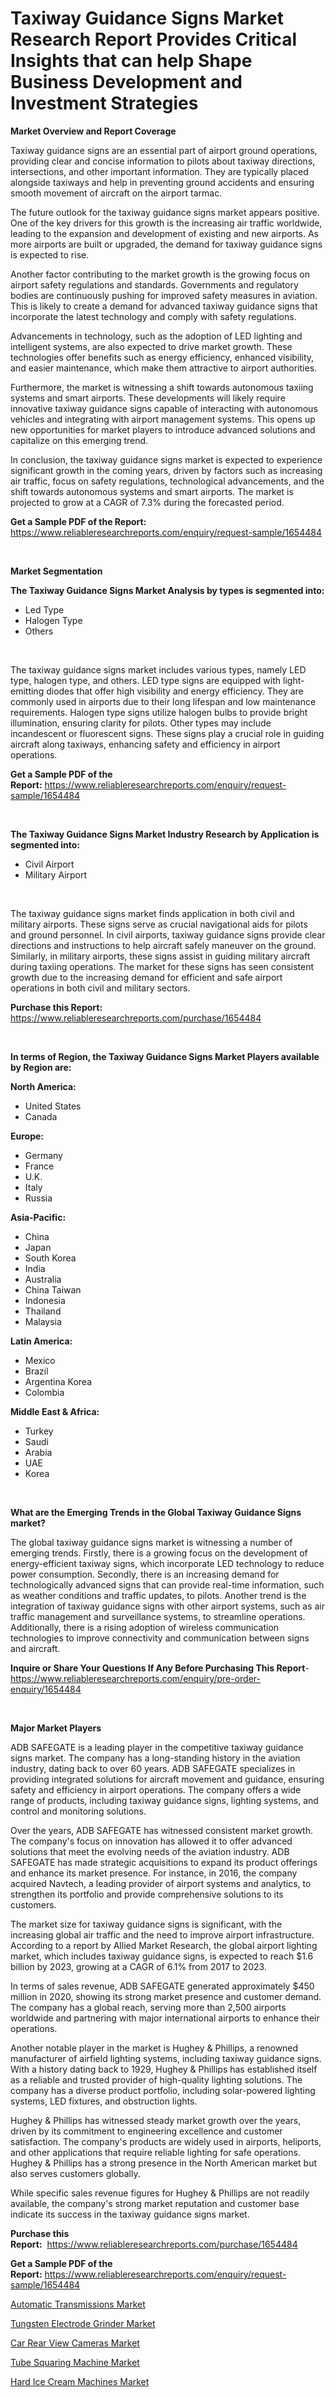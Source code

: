 <p><h1>Taxiway Guidance Signs Market Research Report Provides Critical Insights that can help Shape Business Development and Investment Strategies</h1></p><p><strong>Market Overview and Report Coverage</strong></p>
<p><p>Taxiway guidance signs are an essential part of airport ground operations, providing clear and concise information to pilots about taxiway directions, intersections, and other important information. They are typically placed alongside taxiways and help in preventing ground accidents and ensuring smooth movement of aircraft on the airport tarmac.</p><p>The future outlook for the taxiway guidance signs market appears positive. One of the key drivers for this growth is the increasing air traffic worldwide, leading to the expansion and development of existing and new airports. As more airports are built or upgraded, the demand for taxiway guidance signs is expected to rise. </p><p>Another factor contributing to the market growth is the growing focus on airport safety regulations and standards. Governments and regulatory bodies are continuously pushing for improved safety measures in aviation. This is likely to create a demand for advanced taxiway guidance signs that incorporate the latest technology and comply with safety regulations.</p><p>Advancements in technology, such as the adoption of LED lighting and intelligent systems, are also expected to drive market growth. These technologies offer benefits such as energy efficiency, enhanced visibility, and easier maintenance, which make them attractive to airport authorities.</p><p>Furthermore, the market is witnessing a shift towards autonomous taxiing systems and smart airports. These developments will likely require innovative taxiway guidance signs capable of interacting with autonomous vehicles and integrating with airport management systems. This opens up new opportunities for market players to introduce advanced solutions and capitalize on this emerging trend.</p><p>In conclusion, the taxiway guidance signs market is expected to experience significant growth in the coming years, driven by factors such as increasing air traffic, focus on safety regulations, technological advancements, and the shift towards autonomous systems and smart airports. The market is projected to grow at a CAGR of 7.3% during the forecasted period.</p></p>
<p><strong>Get a Sample PDF of the Report:</strong> <a href="https://www.reliableresearchreports.com/enquiry/request-sample/1654484">https://www.reliableresearchreports.com/enquiry/request-sample/1654484</a></p>
<p>&nbsp;</p>
<p><strong>Market Segmentation</strong></p>
<p><strong>The Taxiway Guidance Signs Market Analysis by types is segmented into:</strong></p>
<p><ul><li>Led Type</li><li>Halogen Type</li><li>Others</li></ul></p>
<p>&nbsp;</p>
<p><p>The taxiway guidance signs market includes various types, namely LED type, halogen type, and others. LED type signs are equipped with light-emitting diodes that offer high visibility and energy efficiency. They are commonly used in airports due to their long lifespan and low maintenance requirements. Halogen type signs utilize halogen bulbs to provide bright illumination, ensuring clarity for pilots. Other types may include incandescent or fluorescent signs. These signs play a crucial role in guiding aircraft along taxiways, enhancing safety and efficiency in airport operations.</p></p>
<p><strong>Get a Sample PDF of the Report:</strong>&nbsp;<a href="https://www.reliableresearchreports.com/enquiry/request-sample/1654484">https://www.reliableresearchreports.com/enquiry/request-sample/1654484</a></p>
<p>&nbsp;</p>
<p><strong>The Taxiway Guidance Signs Market Industry Research by Application is segmented into:</strong></p>
<p><ul><li>Civil Airport</li><li>Military Airport</li></ul></p>
<p>&nbsp;</p>
<p><p>The taxiway guidance signs market finds application in both civil and military airports. These signs serve as crucial navigational aids for pilots and ground personnel. In civil airports, taxiway guidance signs provide clear directions and instructions to help aircraft safely maneuver on the ground. Similarly, in military airports, these signs assist in guiding military aircraft during taxiing operations. The market for these signs has seen consistent growth due to the increasing demand for efficient and safe airport operations in both civil and military sectors.</p></p>
<p><strong>Purchase this Report:</strong>&nbsp; <a href="https://www.reliableresearchreports.com/purchase/1654484">https://www.reliableresearchreports.com/purchase/1654484</a></p>
<p>&nbsp;</p>
<p><strong>In terms of Region, the Taxiway Guidance Signs Market Players available by Region are:</strong></p>
<p>
    <p> <strong> North America: </strong>
        <ul>
            <li>United States</li>
            <li>Canada</li>
        </ul>
        </p> 
    <p> <strong> Europe: </strong>
        <ul>
            <li>Germany</li>
            <li>France</li>
            <li>U.K.</li>
            <li>Italy</li>
            <li>Russia</li>
        </ul>
        </p> 
    <p> <strong> Asia-Pacific: </strong>
        <ul>
            <li>China</li>
            <li>Japan</li>
            <li>South Korea</li>
            <li>India</li>
            <li>Australia</li>
            <li>China Taiwan</li>
            <li>Indonesia</li>
            <li>Thailand</li>
            <li>Malaysia</li>
        </ul>
        </p> 
    <p> <strong> Latin America: </strong>
        <ul>
            <li>Mexico</li>
            <li>Brazil</li>
            <li>Argentina Korea</li>
            <li>Colombia</li>
        </ul>
        </p> 
    <p> <strong> Middle East & Africa: </strong>
        <ul>
            <li>Turkey</li>
            <li>Saudi</li>
            <li>Arabia</li>
            <li>UAE</li>
            <li>Korea</li>
        </ul>
    </p>
    </p>
<p>&nbsp;</p>
<p><strong>What are the Emerging Trends in the Global Taxiway Guidance Signs market?</strong></p>
<p><p>The global taxiway guidance signs market is witnessing a number of emerging trends. Firstly, there is a growing focus on the development of energy-efficient taxiway signs, which incorporate LED technology to reduce power consumption. Secondly, there is an increasing demand for technologically advanced signs that can provide real-time information, such as weather conditions and traffic updates, to pilots. Another trend is the integration of taxiway guidance signs with other airport systems, such as air traffic management and surveillance systems, to streamline operations. Additionally, there is a rising adoption of wireless communication technologies to improve connectivity and communication between signs and aircraft.</p></p>
<p><strong>Inquire or Share Your Questions If Any Before Purchasing This Report</strong>- <a href="https://www.reliableresearchreports.com/enquiry/pre-order-enquiry/1654484">https://www.reliableresearchreports.com/enquiry/pre-order-enquiry/1654484</a></p>
<p>&nbsp;</p>
<p><strong>Major Market Players</strong></p>
<p><p>ADB SAFEGATE is a leading player in the competitive taxiway guidance signs market. The company has a long-standing history in the aviation industry, dating back to over 60 years. ADB SAFEGATE specializes in providing integrated solutions for aircraft movement and guidance, ensuring safety and efficiency in airport operations. The company offers a wide range of products, including taxiway guidance signs, lighting systems, and control and monitoring solutions.</p><p>Over the years, ADB SAFEGATE has witnessed consistent market growth. The company's focus on innovation has allowed it to offer advanced solutions that meet the evolving needs of the aviation industry. ADB SAFEGATE has made strategic acquisitions to expand its product offerings and enhance its market presence. For instance, in 2016, the company acquired Navtech, a leading provider of airport systems and analytics, to strengthen its portfolio and provide comprehensive solutions to its customers.</p><p>The market size for taxiway guidance signs is significant, with the increasing global air traffic and the need to improve airport infrastructure. According to a report by Allied Market Research, the global airport lighting market, which includes taxiway guidance signs, is expected to reach $1.6 billion by 2023, growing at a CAGR of 6.1% from 2017 to 2023.</p><p>In terms of sales revenue, ADB SAFEGATE generated approximately $450 million in 2020, showing its strong market presence and customer demand. The company has a global reach, serving more than 2,500 airports worldwide and partnering with major international airports to enhance their operations.</p><p>Another notable player in the market is Hughey & Phillips, a renowned manufacturer of airfield lighting systems, including taxiway guidance signs. With a history dating back to 1929, Hughey & Phillips has established itself as a reliable and trusted provider of high-quality lighting solutions. The company has a diverse product portfolio, including solar-powered lighting systems, LED fixtures, and obstruction lights.</p><p>Hughey & Phillips has witnessed steady market growth over the years, driven by its commitment to engineering excellence and customer satisfaction. The company's products are widely used in airports, heliports, and other applications that require reliable lighting for safe operations. Hughey & Phillips has a strong presence in the North American market but also serves customers globally.</p><p>While specific sales revenue figures for Hughey & Phillips are not readily available, the company's strong market reputation and customer base indicate its success in the taxiway guidance signs market.</p></p>
<p><strong>Purchase this Report:</strong>&nbsp;&nbsp;<a href="https://www.reliableresearchreports.com/purchase/1654484">https://www.reliableresearchreports.com/purchase/1654484</a></p>
<p></p>
<p><strong>Get a Sample PDF of the Report:</strong>&nbsp;<a href="https://www.reliableresearchreports.com/enquiry/request-sample/1654484">https://www.reliableresearchreports.com/enquiry/request-sample/1654484</a></p>
<p><p><a href="https://github.com/dzharov81/Market-Research-Report-List-1/blob/main/automatic-transmissions-market.md">Automatic Transmissions Market</a></p><p><a href="https://www.linkedin.com/pulse/tungsten-electrode-grinder-market-size-share-global-analysis-dnyee/">Tungsten Electrode Grinder Market</a></p><p><a href="https://github.com/ambrozg/Market-Research-Report-List-1/blob/main/car-rear-view-cameras-market.md">Car Rear View Cameras Market</a></p><p><a href="https://www.linkedin.com/pulse/tube-squaring-machine-market-size-2023-2030-global-industrial-oghie/">Tube Squaring Machine Market</a></p><p><a href="https://medium.com/@v8581137/decoding-hard-ice-cream-machines-market-metrics-market-share-trends-and-growth-patterns-801200c6010b">Hard Ice Cream Machines Market</a></p></p>